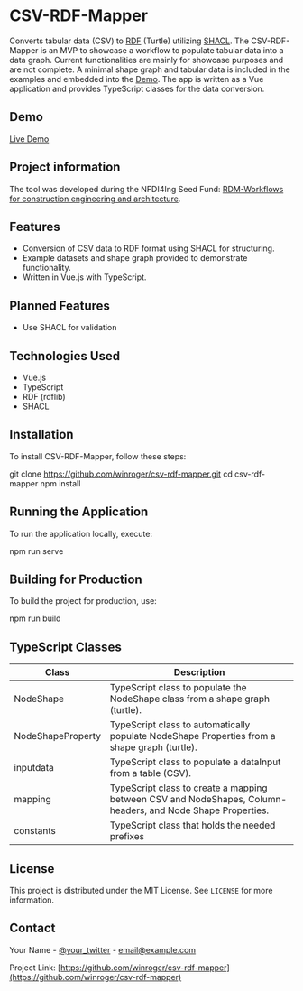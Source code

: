 # CSV-RDF-Mapper

Converts tabular data (CSV) to [RDF](https://www.w3.org/RDF/) (Turtle) utilizing [SHACL](https://www.w3.org/TR/shacl/). The CSV-RDF-Mapper is an MVP to showcase a workflow to populate tabular data into a data graph. Current functionalities are mainly for showcase purposes and are not complete. A minimal shape graph and tabular data is included in the examples and embedded into the [Demo](https://winroger.github.io/csv-rdf-mapper/). The app is written as a Vue application and provides TypeScript classes for the data conversion.

## Demo

[Live Demo](https://winroger.github.io/csv-rdf-mapper/)

## Project information

The tool was developed during the NFDI4Ing Seed Fund: [RDM-Workflows for construction engineering and architecture](https://doi.org/10.5281/zenodo.7802981).

## Features

- Conversion of CSV data to RDF format using SHACL for structuring.
- Example datasets and shape graph provided to demonstrate functionality.
- Written in Vue.js with TypeScript.

## Planned Features

- Use SHACL for validation

## Technologies Used

- Vue.js
- TypeScript
- RDF (rdflib)
- SHACL

## Installation

To install CSV-RDF-Mapper, follow these steps:

git clone https://github.com/winroger/csv-rdf-mapper.git
cd csv-rdf-mapper
npm install


## Running the Application

To run the application locally, execute:

npm run serve


## Building for Production

To build the project for production, use:

npm run build


## TypeScript Classes

| Class             | Description |
|-------------------|-------------|
| NodeShape         | TypeScript class to populate the NodeShape class from a shape graph (turtle). |
| NodeShapeProperty | TypeScript class to automatically populate NodeShape Properties from a shape graph (turtle). |
| inputdata         | TypeScript class to populate a dataInput from a table (CSV). |
| mapping           | TypeScript class to create a mapping between CSV and NodeShapes, Column-headers, and Node Shape Properties. |
| constants         | TypeScript class that holds the needed prefixes |



## License

This project is distributed under the MIT License. See `LICENSE` for more information.

## Contact

Your Name - [@your_twitter](https://twitter.com/your_twitter) - email@example.com

Project Link: [https://github.com/winroger/csv-rdf-mapper](https://github.com/winroger/csv-rdf-mapper)